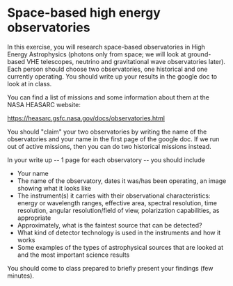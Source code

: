 # Space-based high energy observatories

In this exercise, you will research space-based observatories in High Energy Astrophysics (photons only from space; we will look at ground-based VHE telescopes, neutrino and gravitational wave observatories later). Each person should choose two observatories, one historical and one currently operating. You should write up your results in the google doc to look at in class.

You can find a list of missions and some information about them at the NASA HEASARC website: 

https://heasarc.gsfc.nasa.gov/docs/observatories.html

You should "claim" your two observatories by writing the name of the observatories and your name in the first page of the google doc. If we run out of active missions, then you can do two historical missions instead.

In your write up -- 1 page for each observatory -- you should include 
* Your name
* The name of the observatory, dates it was/has been operating, an image showing what it looks like
* The instrument(s) it carries with their observational characteristics: energy or wavelength ranges, effective area, spectral resolution, time resolution, angular resolution/field of view, polarization capabilities, as appropriate
* Approximately, what is the faintest source that can be detected?
* What kind of detector technology is used in the instruments and how it works
* Some examples of the types of astrophysical sources that are looked at and the most important science results

You should come to class prepared to briefly present your findings (few minutes).
